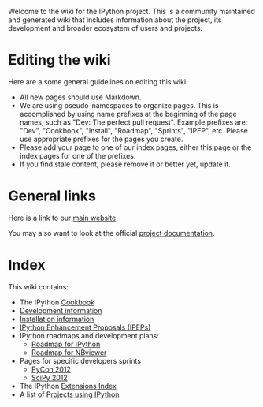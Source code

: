 Welcome to the wiki for the IPython project. This is a community maintained and generated wiki that includes information about the project, its development and broader ecosystem of users and projects.

# Editing the wiki

Here are a some general guidelines on editing this wiki:

* All new pages should use Markdown.
* We are using pseudo-namespaces to organize pages.  This is accomplished by using name prefixes at the beginning of the page names, such as "Dev: The perfect pull request". Example prefixes are: "Dev", "Cookbook", "Install", "Roadmap", "Sprints", "IPEP", etc. Please use appropriate prefixes for the pages you create.
* Please add your page to one of our index pages, either this page or the index pages for one of the prefixes.
* If you find stale content, please remove it or better yet, update it.

# General links

Here is a link to our [main website](http://ipython.org).

You may also want to look at the official [project documentation](http://ipython.org/documentation.html).

# Index

This wiki contains:

* The IPython [Cookbook](wiki/Cookbook:-Index)
* [Development information](wiki/Dev:-Index)
* [Installation information](wiki/Install:-Index)
* [IPython Enhancement Proposals (IPEPs)](wiki/IPEPs:-IPython-Enhancement-Proposals)
* IPython roadmaps and development plans:
  - [Roadmap for IPython](wiki/Roadmap:-IPython)
  - [Roadmap for NBviewer](wiki/Roadmap:-NBviewer)
* Pages for specific developers sprints
  - [PyCon 2012](wiki/Sprints:-PyCon2012)
  - [SciPy 2012](wiki/Sprints:-SciPy2012)
* The IPython [Extensions Index](wiki/Extensions-Index)
* A list of [Projects using IPython](wiki/Projects-using-IPython)
